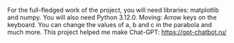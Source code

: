 For the full-fledged work of the project, you will need libraries: matplotlib and numpy.
You will also need Python 3.12.0.
Moving: Arrow keys on the keyboard.
You can change the values of a, b and c in the parabola and much more.
This project helped me make Chat-GPT: https://gpt-chatbot.ru/

